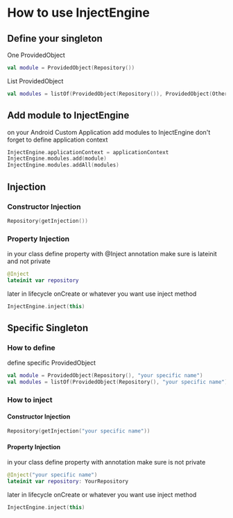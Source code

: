 # How to use InjectEngine
## Define your singleton
One ProvidedObject
```kotlin
val module = ProvidedObject(Repository())
```
List ProvidedObject
```kotlin
val modules = listOf(ProvidedObject(Repository()), ProvidedObject(OtherRepository()))
```

## Add module to InjectEngine
on your Android Custom Application add modules to InjectEngine don't forget to define application context
```kotlin
InjectEngine.applicationContext = applicationContext
InjectEngine.modules.add(module)
InjectEngine.modules.addAll(modules)
```

## Injection
### Constructor Injection
```kotlin
Repository(getInjection())
```
### Property Injection
in your class define property with @Inject annotation make sure is lateinit and not private
```kotlin
@Inject
lateinit var repository
```
later in lifecycle onCreate or whatever you want use inject method
```kotlin
InjectEngine.inject(this)
```

## Specific Singleton
### How to define
define specific ProvidedObject
```kotlin
val module = ProvidedObject(Repository(), "your specific name")
val modules = listOf(ProvidedObject(Repository(), "your specific name"), ProvidedObject(OtherRepository(), "your specific name"))
```

### How to inject
#### Constructor Injection
```kotlin
Repository(getInjection("your specific name"))
```
#### Property Injection
in your class define property with annotation make sure is not private
```kotlin
@Inject("your specific name")
lateinit var repository: YourRepository
```
later in lifecycle onCreate or whatever you want use inject method
```kotlin
InjectEngine.inject(this)
```